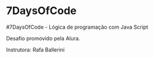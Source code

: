 # 7DaysOfCode
#7DaysOfCode - Lógica de programação com Java Script

Desafio promovido pela Alura.

Instrutora:
Rafa Ballerini
